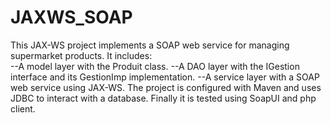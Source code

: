 # JAXWS_SOAP
This JAX-WS project implements a SOAP web service for managing supermarket products. 
It includes:  
--A model layer with the Produit class.
--A DAO layer with the IGestion interface and its GestionImp implementation. 
--A service layer with a SOAP web service using JAX-WS. 
The project is configured with Maven and uses JDBC to interact with a database.
Finally it is tested using SoapUI and php client. 

